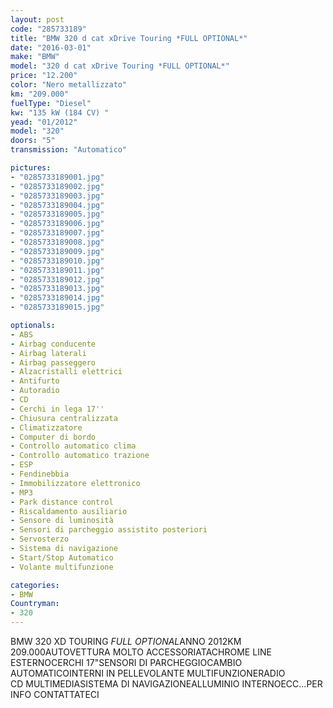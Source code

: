 ```yaml
---
layout: post
code: "285733189"
title: "BMW 320 d cat xDrive Touring *FULL OPTIONAL*"
date: "2016-03-01"
make: "BMW"
model: "320 d cat xDrive Touring *FULL OPTIONAL*"
price: "12.200"
color: "Nero metallizzato"
km: "209.000"
fuelType: "Diesel"
kw: "135 kW (184 CV) "
yead: "01/2012"
model: "320"
doors: "5"
transmission: "Automatico"

pictures:
- "0285733189001.jpg"
- "0285733189002.jpg"
- "0285733189003.jpg"
- "0285733189004.jpg"
- "0285733189005.jpg"
- "0285733189006.jpg"
- "0285733189007.jpg"
- "0285733189008.jpg"
- "0285733189009.jpg"
- "0285733189010.jpg"
- "0285733189011.jpg"
- "0285733189012.jpg"
- "0285733189013.jpg"
- "0285733189014.jpg"
- "0285733189015.jpg"

optionals:
- ABS
- Airbag conducente
- Airbag laterali
- Airbag passeggero
- Alzacristalli elettrici
- Antifurto
- Autoradio
- CD
- Cerchi in lega 17''
- Chiusura centralizzata
- Climatizzatore
- Computer di bordo
- Controllo automatico clima
- Controllo automatico trazione
- ESP
- Fendinebbia
- Immobilizzatore elettronico
- MP3
- Park distance control
- Riscaldamento ausiliario
- Sensore di luminosità
- Sensori di parcheggio assistito posteriori
- Servosterzo
- Sistema di navigazione
- Start/Stop Automatico
- Volante multifunzione

categories:
- BMW
Countryman:
- 320
---
```

BMW 320 XD TOURING *FULL OPTIONAL*ANNO 2012KM 209.000AUTOVETTURA MOLTO ACCESSORIATACHROME LINE ESTERNOCERCHI 17\"SENSORI DI PARCHEGGIOCAMBIO AUTOMATICOINTERNI IN PELLEVOLANTE MULTIFUNZIONERADIO CD MULTIMEDIASISTEMA DI NAVIGAZIONEALLUMINIO INTERNOECC...PER INFO CONTATTATECI